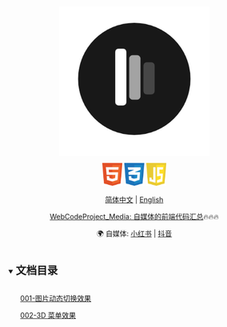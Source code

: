 <div align="center" xmlns="http://www.w3.org/1999/html">
<p align="center">
  <img src="docs/images/logo.png" width="300px" style="vertical-align:middle;">
</p>

<img src="docs/images/icons/html.svg" alt="HTML" width="40" />
<img src="docs/images/icons/css.svg" alt="CSS" width="40" />
<img src="docs/images/icons/javascript.svg" alt="JavaScript" width="40" />

[简体中文](README.md) | [English](README_en.md)

<p align="center">
<a href="https://github.com/89saycode/WebCodeProject_media">WebCodeProject_Media: 自媒体的前端代码汇总</a>🔥🔥🔥
</p>

<p align="center">
    🌍 自媒体: <a href="https://www.xiaohongshu.com/user/profile/5faa57d7000000000100464e" target="_blank">小红书</a> | <a href="https://douyin.com/user/MS4wLjABAAAA1iJo7RUODu2vJC6ZKMpNLPsoqVORPAOCkpd8C1oJOXM?from_tab_name=main" target="_blank">抖音</a>
</p>

</div>

<details open="open">
  <summary><h2 style="display: inline-block">文档目录</h2></summary>
  <ol>
      <a href="https://github.com/89saycode/WebCodeProject_media/tree/main/code/HTML_CSS_JavaScript/001">001-图片动态切换效果</a>
  </ol>
   <ol>
      <a href="https://github.com/89saycode/WebCodeProject_media/tree/main/code/HTML_CSS_JavaScript/3d菜单代码">002-3D 菜单效果</a>
  </ol>
</details>
